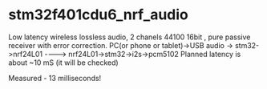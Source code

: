 # stm32f401cdu6_nrf_audio
Low latency wireless lossless audio, 2 chanels 44100 16bit , pure passive receiver with error correction. PC(or phone or tablet)->USB audio -> stm32->nrf24L01 ----> nrf24L01->stm32->i2s->pcm5102
Planned latency is about ~10 mS (it will be checked)


Measured - 13 milliseconds!


